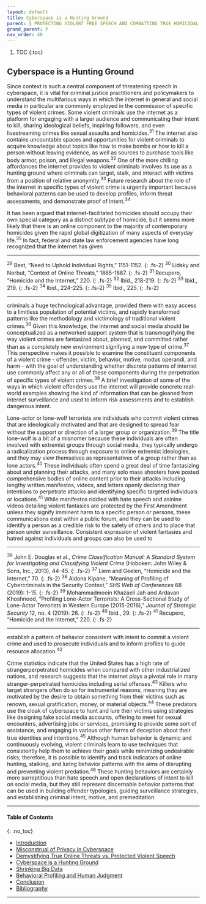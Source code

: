 ```yaml
---
layout: default
title: Cyberspace is a Hunting Ground
parent: § PROTECTING VIOLENT FREE SPEECH AND COMBATTING TRUE HOMICIDAL THREATS IN CYBERSPACE   
grand_parent: P
nav_order: 40 
---
```

<style>
.dont-break-out {
  /* These are technically the same, but use both */
  overflow-wrap: break-word;
  word-wrap: break-word;

     -ms-word-break: break-all;
  /* This is the dangerous one in WebKit, as it breaks things wherever */
  word-break: break-all;
  /* Instead use this non-standard one: */
  word-break: break-word;
}

.youtube-container {
    position: relative;
    width: 100%;
    height: 0;
    padding-bottom: 56.25%;
}
.youtube-video {
    position: absolute;
    top: 0;
    left: 0;
    width: 100%;
    height: 100%;
}

</style>

<div class="dont-break-out" markdown="1">

1. TOC
{:toc}

## Cyberspace is a Hunting Ground
Since context is such a central component of threatening speech in cyberspace, it is vital for criminal justice practitioners and policymakers to understand the multifarious ways in which the internet in general and social media in particular are commonly employed in the commission of specific types of violent crimes. Some violent criminals use the internet as a platform for engaging with a larger audience and communicating their intent to kill, sharing ideological beliefs, inspiring followers, and even livestreaming crimes like sexual assaults and homicides.<sup>31</sup> The internet also contains uncountable spaces and opportunities for violent criminals to acquire knowledge about topics like how to make bombs or how to kill a person without leaving evidence, as well as sources to purchase tools like body armor, poison, and illegal weapons.<sup>32</sup> One of the more chilling affordances the internet provides to violent criminals involves its use as a hunting ground where criminals can target, stalk, and interact with victims from a position of relative anonymity.<sup>33</sup> Future research about the role of the internet in specific types of violent crime is urgently important because behavioral patterns can be used to develop profiles, inform threat assessments, and demonstrate proof of intent.<sup>34</sup>

It has been argued that internet-facilitated homicides should occupy their own special category as a distinct subtype of homicide, but it seems more likely that there is an online component to the majority of contemporary homicides given the rapid global digitization of many aspects of everyday life.<sup>35</sup> In fact, federal and state law enforcement agencies have long recognized that the internet has given

***
<sup>29</sup> Best, “Need to Uphold Individual Rights,” 1151-1152.
{: .fs-2}
<sup>30</sup> Lidsky and Norbut, “Context of Online Threats,” 1885-1887.
{: .fs-2}
<sup>31</sup> Recupero, “Homicide and the Internet,” 220.
{: .fs-2}
<sup>32</sup> Ibid., 218-219.
{: .fs-2}
<sup>33</sup> Ibid., 219.
{: .fs-2}
<sup>34</sup> Ibid., 224-225.
{: .fs-2}
<sup>35</sup> Ibid., 225.
{: .fs-2}
***

criminals a huge technological advantage, provided them with easy access to a limitless population of potential victims, and rapidly transformed patterns like the methodology and victimology of traditional violent crimes.<sup>36</sup> Given this knowledge, the internet and social media should be conceptualized as a networked support system that is transmogrifying the way violent crimes are fantasized about, planned, and committed rather than as a completely new environment signifying a new type of crime.<sup>37</sup> This perspective makes it possible to examine the constituent components of a violent crime - offender, victim, behavior, motive, modus operandi, and harm - with the goal of understanding whether discrete patterns of internet use commonly affect any or all of these components during the perpetration of specific types of violent crimes.<sup>38</sup> A brief investigation of some of the ways in which violent offenders use the internet will provide concrete real-world examples showing the kind of information that can be gleaned from internet surveillance and used to inform risk assessments and to establish dangerous intent.

Lone-actor or lone-wolf terrorists are individuals who commit violent crimes that are ideologically motivated and that are designed to spread fear without the support or direction of a larger group or organization.<sup>39</sup> The title lone-wolf is a bit of a misnomer because these individuals are often involved with extremist groups through social media, they typically undergo a radicalization process through exposure to online extremist ideologies, and they may view themselves as representatives of a group rather than as lone actors.<sup>40</sup> These individuals often spend a great deal of time fantasizing about and planning their attacks, and many solo mass shooters have posted comprehensive bodies of online content prior to their attacks including lengthy written manifestos, videos, and letters openly declaring their intentions to perpetrate attacks and identifying specific targeted individuals or locations.<sup>41</sup> While manifestos riddled with hate speech and asinine videos detailing violent fantasies are protected by the First Amendment unless they signify imminent harm to a specific person or persons, these communications exist within a public forum, and they can be used to identify a person as a credible risk to the safety of others and to place that person under surveillance. Consistent expression of violent fantasies and hatred against individuals and groups can also be used to

***
<sup>36</sup> John E. Douglas et al., *Crime Classification Manual: A Standard System for Investigating and Classifying Violent Crime* (Hoboken: John Wiley & Sons, Inc., 2013), 44-45. 
{: .fs-2}
<sup>37</sup> Liem and Geelen, “Homicide and the Internet,” 70. 
{: .fs-2}
<sup>38</sup> Aldona Kipane, “Meaning of Profiling of Cybercriminals in the Security Context,” *SHS Web of Conferences* 68 (2019): 1-15. 
{: .fs-2}
<sup>39</sup> Mohammadmoein Khazaeli Jah and Ardavan Khoshnood, “Profiling Lone-Actor Terrorists: A Cross-Sectional Study of Lone-Actor Terrorists in Western Europe (2015-2016),” *Journal of Strategic Security* 12, no. 4 (2019): 26. 
{: .fs-2}
<sup>40</sup> Ibid., 29. 
{: .fs-2}
<sup>41</sup> Recupero, “Homicide and the Internet,” 220.
{: .fs-2}
***

establish a pattern of behavior consistent with intent to commit a violent crime and used to prosecute individuals and to inform profiles to guide resource allocation.<sup>42</sup>

Crime statistics indicate that the United States has a high rate of strangerperpetrated homicides when compared with other industrialized nations, and research suggests that the internet plays a pivotal role in many stranger-perpetrated homicides including serial offenses.<sup>43</sup> Killers who target strangers often do so for instrumental reasons, meaning they are motivated by the desire to obtain something from their victims such as renown, sexual gratification, money, or material objects.<sup>44</sup> These predators use the cloak of cyberspace to hunt and lure their victims using strategies like designing fake social media accounts, offering to meet for sexual encounters, advertising jobs or services, promising to provide some sort of assistance, and engaging in various other forms of deception about their true identities and intentions.<sup>45</sup> Although human behavior is dynamic and continuously evolving, violent criminals learn to use techniques that consistently help them to achieve their goals while minimizing undesirable risks; therefore, it is possible to identify and track indicators of online hunting, stalking, and luring behavior patterns with the aims of disrupting and preventing violent predation.<sup>46</sup> These hunting behaviors are certainly more surreptitious than hate speech and open declarations of intent to kill on social media, but they still represent discernable behavior patterns that can be used in building offender typologies, guiding surveillance strategies, and establishing criminal intent, motive, and premeditation.

***

#### Table of Contents
{: .no_toc}

<ul><li> <a href="/docs/P/PROTECTING-VIOLENT-FREE-SPEECH-AND-COMBATTING-TRUE-HOMICIDAL-THREATS-IN-CYBERSPACE-1/">Introduction</a></li><li> <a href="/docs/P/PROTECTING-VIOLENT-FREE-SPEECH-AND-COMBATTING-TRUE-HOMICIDAL-THREATS-IN-CYBERSPACE-2/">Misconstrual of Privacy in Cyberspace</a></li><li> <a href="/docs/P/PROTECTING-VIOLENT-FREE-SPEECH-AND-COMBATTING-TRUE-HOMICIDAL-THREATS-IN-CYBERSPACE-3/">Demystifying True Online Threats vs. Protected Violent Speech</a></li><li> <a href="/docs/P/PROTECTING-VIOLENT-FREE-SPEECH-AND-COMBATTING-TRUE-HOMICIDAL-THREATS-IN-CYBERSPACE-4/">Cyberspace is a Hunting Ground</a></li><li> <a href="/docs/P/PROTECTING-VIOLENT-FREE-SPEECH-AND-COMBATTING-TRUE-HOMICIDAL-THREATS-IN-CYBERSPACE-5/">Shrinking Big Data</a></li><li> <a href="/docs/P/PROTECTING-VIOLENT-FREE-SPEECH-AND-COMBATTING-TRUE-HOMICIDAL-THREATS-IN-CYBERSPACE-6/">Behavioral Profiling and Human Judgment</a></li><li> <a href="/docs/P/PROTECTING-VIOLENT-FREE-SPEECH-AND-COMBATTING-TRUE-HOMICIDAL-THREATS-IN-CYBERSPACE-7/">Conclusion</a></li><li> <a href="/docs/P/PROTECTING-VIOLENT-FREE-SPEECH-AND-COMBATTING-TRUE-HOMICIDAL-THREATS-IN-CYBERSPACE-8/">Bibliography</a></li></ul>


***

</div>
